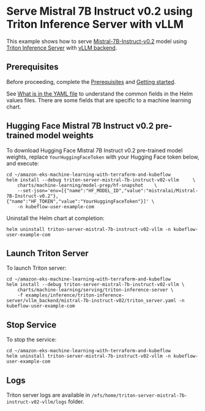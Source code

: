 # Serve Mistral 7B Instruct v0.2 using Triton Inference Server with vLLM

This example shows how to serve [Mistral-7B-Instruct-v0.2](https://huggingface.co/mistralai/Mistral-7B-Instruct-v0.2) model using [Triton Inference Server](https://github.com/triton-inference-server) with [vLLM backend](https://github.com/triton-inference-server/vllm_backend/tree/main). 

## Prerequisites

Before proceeding, complete the [Prerequisites](../../../../../README.md#prerequisites) and [Getting started](../../../../../README.md#getting-started). 

See [What is in the YAML file](../../../../../README.md#what-is-in-the-yaml-file) to understand the common fields in the Helm values files. There are some fields that are specific to a machine learning chart.

## Hugging Face Mistral 7B Instruct v0.2 pre-trained model weights

To download Hugging Face Mistral 7B Instruct v0.2 pre-trained model weights, replace `YourHuggingFaceToken` with your Hugging Face token below, and execute:

    cd ~/amazon-eks-machine-learning-with-terraform-and-kubeflow
    helm install --debug triton-server-mistral-7b-instruct-v02-vllm     \
        charts/machine-learning/model-prep/hf-snapshot    \
        --set-json='env=[{"name":"HF_MODEL_ID","value":"mistralai/Mistral-7B-Instruct-v0.2"},{"name":"HF_TOKEN","value":"YourHuggingFaceToken"}]' \
        -n kubeflow-user-example-com

Uninstall the Helm chart at completion:

    helm uninstall triton-server-mistral-7b-instruct-v02-vllm -n kubeflow-user-example-com


## Launch Triton Server

To launch Triton server:

    cd ~/amazon-eks-machine-learning-with-terraform-and-kubeflow
    helm install --debug triton-server-mistral-7b-instruct-v02-vllm \
        charts/machine-learning/serving/triton-inference-server \
        -f examples/inference/triton-inference-server/vllm_backend/mistral-7b-instruct-v02/triton_server.yaml -n kubeflow-user-example-com


## Stop Service

To stop the service:

    cd ~/amazon-eks-machine-learning-with-terraform-and-kubeflow
    helm uninstall triton-server-mistral-7b-instruct-v02-vllm -n kubeflow-user-example-com

## Logs

Triton server logs are available in `/efs/home/triton-server-mistral-7b-instruct-v02-vllm/logs` folder. 